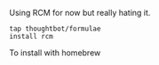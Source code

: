 Using RCM for now but really hating it.

```
tap thoughtbot/formulae
install rcm

```

To install with homebrew